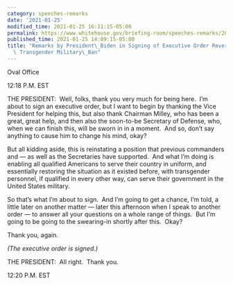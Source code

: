 ```yaml
---
category: speeches-remarks
date: '2021-01-25'
modified_time: 2021-01-25 16:11:15-05:00
permalink: https://www.whitehouse.gov/briefing-room/speeches-remarks/2021/01/25/remarks-by-president-biden-in-signing-of-executive-order-reversing-the-2018-transgender-military-ban/
published_time: 2021-01-25 14:09:15-05:00
title: "Remarks by President\_Biden in Signing of Executive Order Reversing the 2018\
  \ Transgender Military\_Ban"
---
```

 
Oval Office

12:18 P.M. EST

THE PRESIDENT:  Well, folks, thank you very much for being here.  I’m
about to sign an executive order, but I want to begin by thanking the
Vice President for helping this, but also thank Chairman Milley, who has
been a great, great help, and then also the soon-to-be Secretary of
Defense, who, when we can finish this, will be sworn in in a moment. 
And so, don’t say anything to cause him to change his mind, okay? 

But all kidding aside, this is reinstating a position that previous
commanders and — as well as the Secretaries have supported.  And what
I’m doing is enabling all qualified Americans to serve their country in
uniform, and essentially restoring the situation as it existed before,
with transgender personnel, if qualified in every other way, can serve
their government in the United States military.

So that’s what I’m about to sign.  And I’m going to get a chance, I’m
told, a little later on another matter — later this afternoon when I
speak to another order — to answer all your questions on a whole range
of things.  But I’m going to be going to the swearing-in shortly after
this.  Okay?

Thank you, again.

*(The executive order is signed.)*

THE PRESIDENT:  All right.  Thank you.  

12:20 P.M. EST
